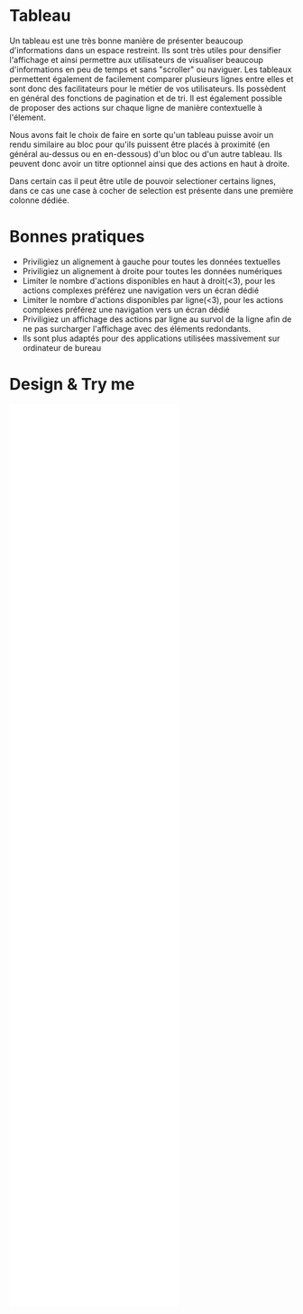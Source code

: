 # Tableau

Un tableau est une très bonne manière de présenter beaucoup d'informations dans un espace restreint.
Ils sont très utiles pour densifier l'affichage et ainsi permettre aux utilisateurs de visualiser beaucoup d'informations en peu de temps et sans "scroller" ou naviguer.
Les tableaux permettent également de facilement comparer plusieurs lignes entre elles et sont donc des facilitateurs pour le métier de vos utilisateurs.
Ils possèdent en général des fonctions de pagination et de tri.
Il est également possible de proposer des actions sur chaque ligne de manière contextuelle à l'élement.

Nous avons fait le choix de faire en sorte qu'un tableau puisse avoir un rendu similaire au bloc pour qu'ils puissent être placés à proximité (en général au-dessus ou en en-dessous) d'un bloc ou d'un autre tableau.
Ils peuvent donc avoir un titre optionnel ainsi que des actions en haut à droite.

Dans certain cas il peut être utile de pouvoir selectioner certains lignes, dans ce cas une case à cocher de selection est présente dans une première colonne dédiée.


# Bonnes pratiques

- Priviligiez un alignement à gauche pour toutes les données textuelles
- Priviligiez un alignement à droite pour toutes les données numériques
- Limiter le nombre d'actions disponibles en haut à droit(<3), pour les actions complexes préférez une navigation vers un écran dédié
- Limiter le nombre d'actions disponibles par ligne(<3), pour les actions complexes préférez une navigation vers un écran dédié
- Priviligiez un affichage des actions par ligne au survol de la ligne afin de ne pas surcharger l'affichage avec des éléments redondants.
- Ils sont plus adaptés pour des applications utilisées massivement sur ordinateur de bureau


# Design & Try me

<iframe src="/vertigo-docs/design-system/iframes/organismes/table.html" height="1600px" scrolling="no" style="border:none;" ></iframe>